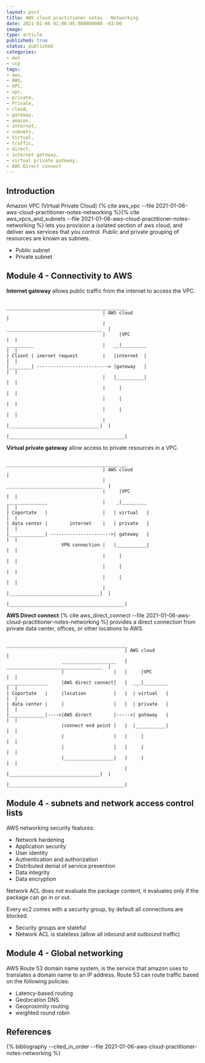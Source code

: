 ```yaml
---
layout: post
title: AWS cloud practitioner notes - Networking
date: 2021-01-06 01:06:05.000000000 -03:00
image: 
type: article
published: true
status: published
categories:
- aws
- ccp
tags:
- aws,
- AWS,
- VPC,
- vpc,
- private,
- Private,
- cloud,
- gateway,
- amazon,
- internet,
- subnets,
- Virtual,
- traffic,
- direct,
- internet gateway,
- virtual private gateway,
- AWS Direct connect
---
```


## Introduction

Amazon VPC (Virtual Private Cloud) {% cite aws_vpc --file 2021-01-06-aws-cloud-practitioner-notes-networking %}{% cite aws_vpcs_and_subnets --file 2021-01-06-aws-cloud-practitioner-notes-networking %}
lets you provision a isolated section of aws cloud, and deliver aws services
that you control. Public and private grouping of
resources are known as subnets.

- Public subnet
- Private subnet

## Module 4 - Connectivity to AWS

**Internet gateway** allows public traffic from the internet to access the VPC.

```shell
                                   ____________________________________________
                                   | AWS cloud                                |
                                   |     ___________________________________  |
                                   |     |VPC                              |  |
__________                         |   __|_________                        |  |
| Client | inernet request         |   |internet  |                        |  |
|________| --------------------------> |gateway   |                        |  |
                                   |   |__________|                        |  |
                                   |     |                                 |  |
                                   |     |                                 |  |
                                   |     |                                 |  |
                                   |     |_________________________________|  |
                                   |__________________________________________|
```

**Virtual private gateway** allow access to private resources in a VPC.

```shell
                                   ____________________________________________
                                   | AWS cloud                                |
                                   |     ___________________________________  |
                                   |     |VPC                              |  |
_______________                    |    _|_________                        |  |
| Coportate   |                    |   | virtual   |                       |  |
| data center |        internet    |   | private   |                       |  |
|_____________| ---------------------->| gateway   |                       |  |
                    VPN connection |   |___________|                       |  |
                                   |     |                                 |  |
                                   |     |                                 |  |
                                   |     |                                 |  |
                                   |     |_________________________________|  |
                                   |__________________________________________|
```

**AWS Direct connect** {% cite aws_direct_connect --file 2021-01-06-aws-cloud-practitioner-notes-networking %}
provides a direct connection from private data center, offices, or other locations to AWS.

```shell
                                           ____________________________________________
                                           | AWS cloud                                |
                    ____________________   |     ___________________________________  |
                    |                  |   |     |VPC                              |  |
_______________     |AWS direct connect|   |  ___|_________                        |  |
| Coportate   |     |location          |   |  | virtual   |                        |  |
| data center |     |                  |   |  | private   |                        |  |
|_____________|---->|AWS direct        |----->| gateway   |                        |  |
                    |connect end point |   |  |___________|                        |  |
                    |                  |   |     |                                 |  |
                    |                  |   |     |                                 |  |
                    |__________________|   |     |                                 |  |
                                           |     |_________________________________|  |
                                           |__________________________________________|
```

## Module 4 - subnets and network access control lists

AWS networking security features:

- Network hardening
- Application security
- User identity
- Authentication and authorization
- Distributed denial of service prevention
- Data integrity
- Data encryption

Network ACL does not evaluate the package content, it evaluates only
if the package can go in or out.

Every ec2 comes with a security group, by default all connections are blocked.

- Security groups are stateful 
- Network ACL is stateless (allow all inbound and outbound traffic)

## Module 4 - Global networking

AWS Route 53 domain name system, is the service that amazon uses to translates
a domain name to an IP address. Route 53 can route traffic based on the
following policies:

- Latency-based routing
- Geolocation DNS
- Geoproximity routing
- weighted round robin

## References

{% bibliography --cited_in_order --file 2021-01-06-aws-cloud-practitioner-notes-networking %}
